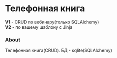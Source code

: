 # Телефонная книга
**V1** - CRUD по вебинару(только SQLAlchemy)  
**V2** - по вашему шаблону с Jinja

### About
Телефонная книга(CRUD). БД - sqlite(SQLAlchemy)